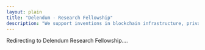 ```yaml
---
layout: plain
title: "Delendum - Research Fellowship"
description: "We support inventions in blockchain infrastructure, private computing, and zero-knowledge proof applications"
---
```

<div class="text-center text-large text-white">
    Redirecting to Delendum Research Fellowship....
</div>
<script>
    setTimeout(function(){
        location.href='https://forms.gle/uB4fHN2wPo44X7bC6';
    }, 1500);
</script>